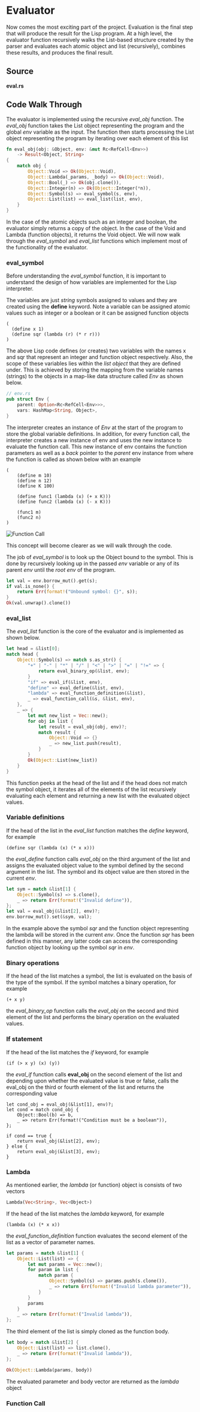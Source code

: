 # Evaluator

Now comes the most exciting part of the project. Evaluation is the final step that will produce the result for the Lisp program. At a high level, the evaluator function recursively walks the List-based structure created by the parser and evaluates each atomic object and list (recursively), combines these results, and produces the final result. 

## Source

**eval.rs**

## Code Walk Through

The evaluator is implemented using the recursive *eval_obj* function. The *eval_obj* function takes the List object representing the program and the global *env* variable as the input. The function then starts processing the List object representing the program by iterating over each element of this list 

```Rust
fn eval_obj(obj: &Object, env: &mut Rc<RefCell<Env>>) 
	-> Result<Object, String> 
{
    match obj {
        Object::Void => Ok(Object::Void),
        Object::Lambda(_params, _body) => Ok(Object::Void),
        Object::Bool(_) => Ok(obj.clone()),
        Object::Integer(n) => Ok(Object::Integer(*n)),
        Object::Symbol(s) => eval_symbol(s, env),
        Object::List(list) => eval_list(list, env),
    }
}
```

In the case of the atomic objects such as an integer and boolean, the evaluator simply returns a copy of the object. In the case of the Void and Lambda (function objects), it returns the Void object. We will now walk through the *eval_symbol* and *eval_list* functions which implement most of the functionality of the evaluator.

### eval_symbol

Before understanding the *eval_symbol* function, it is important to understand the design of how variables are implemented for the Lisp interpreter.

The variables are just *string* symbols assigned to values and they are created using the **define** keyword. Note a variable can be assigned atomic values such as integer or a boolean or it can be assigned function objects 

```Lisp
( 
  (define x 1) 
  (define sqr (lambda (r) (* r r))) 
)
```
The above Lisp code defines (or creates) two variables with the names x and sqr that represent an integer and function object respectively. Also, the scope of these variables lies within the *list object* that they are defined under. This is achieved by storing the mapping from the variable names (strings) to the objects in a map-like data structure called *Env* as shown below.

```Rust
// env.rs
pub struct Env {
    parent: Option<Rc<RefCell<Env>>>,
    vars: HashMap<String, Object>,
}
```

The interpreter creates an instance of *Env* at the start of the program to store the global variable definitions. In addition, for every function call, the interpreter creates a new instance of env and uses the new instance to evaluate the function call. This new instance of env contains the function parameters as well as a *back* pointer to the *parent* env instance from where the function is called as shown below with an example

```Lisp
(
	(define m 10)
	(define n 12)
	(define K 100)
	
	(define func1 (lambda (x) (+ x K)))
	(define func2 (lambda (x) (- x K)))
	
	(func1 m)
	(func2 n)
)
```

![Function Call](images/env.png)   

This concept will become clearer as we will walk through the code.

The job of *eval_symbol* is to look up the Object bound to the symbol. This is done by recursively looking up in the passed *env* variable or any of its parent *env* until the *root env* of the program. 

```Rust
let val = env.borrow_mut().get(s);
if val.is_none() {
    return Err(format!("Unbound symbol: {}", s));
}
Ok(val.unwrap().clone())
```

### eval_list

The *eval_list* function is the core of the evaluator and is implemented as shown below.

```Rust
let head = &list[0];
match head {
    Object::Symbol(s) => match s.as_str() {
        "+" | "-" | "*" | "/" | "<" | ">" | "=" | "!=" => {
            return eval_binary_op(&list, env);
        }
        "if" => eval_if(&list, env),
        "define" => eval_define(&list, env),
        "lambda" => eval_function_definition(&list),
        _ => eval_function_call(&s, &list, env),
    },
    _ => {
        let mut new_list = Vec::new();
        for obj in list {
            let result = eval_obj(obj, env)?;
            match result {
                Object::Void => {}
                _ => new_list.push(result),
            }
        }
        Ok(Object::List(new_list))
    }
}
```

This function peeks at the head of the list and if the head does not match the symbol object, it iterates all of the elements of the list recursively evaluating each element and returning a new list with the evaluated object values.

### Variable definitions

If the head of the list in the *eval_list* function matches the *define* keyword, for example

```Lisp
(define sqr (lambda (x) (* x x)))
```

the *eval_define* function calls *eval_obj* on the third argument of the list and assigns the evaluated object value to the symbol defined by the second argument in the list. The symbol and its object value are then stored in the current *env*. 

```Rust
let sym = match &list[1] {
    Object::Symbol(s) => s.clone(),
    _ => return Err(format!("Invalid define")),
};
let val = eval_obj(&list[2], env)?;
env.borrow_mut().set(&sym, val);
```

In the example above the symbol *sqr* and the function object representing the lambda will be stored in the current *env*. Once the function *sqr* has been defined in this manner, any latter code can access the corresponding function object by looking up the symbol *sqr* in *env*.


### Binary operations

If the head of the list matches a symbol, the list is evaluated on the basis of the type of the symbol. If the symbol matches a binary operation, for example 

```Lisp
(+ x y)
```
the *eval_binary_op* function calls the *eval_obj* on the second and third element of the list and performs the binary operation on the evaluated values.

### If statement

If the head of the list matches the *if* keyword, for example

```Lisp
(if (> x y) (x) (y))
```

the *eval_if* function calls **eval_obj** on the second element of the list and depending upon whether the evaluated value is true or false, calls the eval_obj on the third or fourth element of the list and returns the corresponding value

```
let cond_obj = eval_obj(&list[1], env)?;
let cond = match cond_obj {
    Object::Bool(b) => b,
    _ => return Err(format!("Condition must be a boolean")),
};

if cond == true {
    return eval_obj(&list[2], env);
} else {
    return eval_obj(&list[3], env);
}
```


### Lambda
As mentioned earlier, the *lambda* (or function) object is consists of two vectors

```Rust
Lambda(Vec<String>, Vec<Object>)
```

If the head of the list matches the *lambda* keyword, for example

```Lisp
(lambda (x) (* x x))
```
the *eval_function_definition* function evaluates the second element of the list as a vector of parameter names. 

```Rust
let params = match &list[1] {
    Object::List(list) => {
        let mut params = Vec::new();
        for param in list {
            match param {
                Object::Symbol(s) => params.push(s.clone()),
                _ => return Err(format!("Invalid lambda parameter")),
            }
        }
        params
    }
    _ => return Err(format!("Invalid lambda")),
};
```

The third element of the list is simply cloned as the function body.

```Rust
let body = match &list[2] {
    Object::List(list) => list.clone(),
    _ => return Err(format!("Invalid lambda")),
};
```

```Rust
Ok(Object::Lambda(params, body))
``` 

The evaluated parameter and body vector are returned as the *lambda* object

### Function Call



 